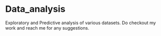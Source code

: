 # Data_analysis
Exploratory and Predictive analysis of various datasets.
Do checkout my work and reach me for any suggestions.

